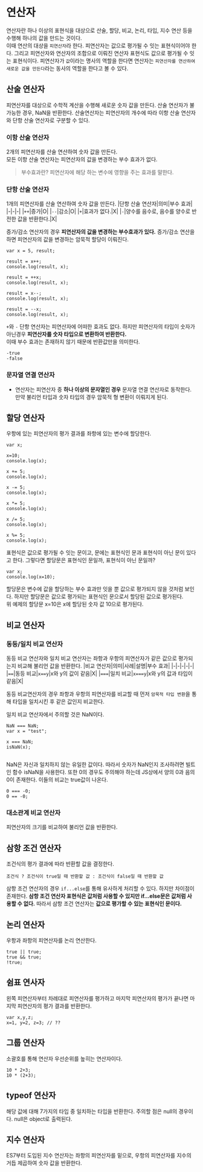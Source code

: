 # 연산자

연산자란 하나 이상의 표현식을 대상으로 산술, 할당, 비교, 논리, 타입, 지수 연산 등을 수행해 하나의 값을 만드는 것이다.<br>
이때 연산의 대상을 `피연산자`라 한다. 피연산자는 값으로 평가될 수 잇는 표현식이어야 한다. 그리고 피연산자와 연산자의 조합으로 이뤄진 연산자 표현식도 값으로 평가될 수 잇는 표현식이다.
피연산자가 `값`이라는 명사의 역할을 한다면 연산자는 `피연산자를 연산하여 새로운 값을 만든다`라는 동사의 역할을 한다고 볼 수 있다.

## 산술 연산자
피연산자를 대상으로 수학적 계산을 수행해 새로운 숫자 값을 만든다. 산술 연산자가 불가능한 경우, NaN을 반환한다.
산술연산자는 피연산자의 개수에 따라 이항 산술 연산자와 단항 산술 연산자로 구분할 수 있다.
### 이항 산술 연산자
2개의 피연산자를 산술 연산하여 숫자 값을 만든다.<br>
모든 이항 산술 연산자는 피연산자의 값을 변경하는 부수 효과가 없다.<br>

> 부수효과란? 피연산자에 해당 하는 변수에 영향을 주는 효과를 말한다.

### 단항 산술 연산자
1개의 피연산자를 산술 연산하여 숫자 값을 만든다.
|단항 산술 연산자|의미|부수 효과|
|-|-|-|
|`++`|증가|O|
|`--`|감소|O|
|`+`|효과가 없다.|X|
|`-`|양수를 음수로, 음수를 양수로 반전한 값을 반환한다.|X|

증가/감소 연산자의 경우 <b>피연산자의 값을 변경하는 부수효과가 있다.</b> 증가/감소 연산을 하면 피연산자의 값을 변경하는 암묵적 할당이 이뤄진다.
```
var x = 5, result;

result = x++;
console.log(result, x);

result = ++x;
console.log(result, x);

result = x--;
console.log(result, x);

result = --x;
console.log(result, x);

```

`+`와 `-` 단항 연산자는 피연산자에 어떠한 효과도 없다. 하지만 피연산자의 타입이 숫자가 아닌경우 <b>피연산자를 숫자 타입으로 변환하여 반환한다.</b><br>
이때 부수 효과는 존재하지 않기 때문에 반환값만을 의미한다.

```
-true
-false
```
### 문자열 연결 연산자
+ 연산자는 피연산자 중 <b>하나 이상의 문자열인 경우</b> 문자열 연결 연산자로 동작한다.
만약 불리언 타입과 숫자 타입의 경우 암묵적 형 변환이 이뤄지게 된다.

## 할당 연산자
우항에 있는 피연산자의 평가 결과를 좌항에 있는 변수에 할당한다.
```
var x;

x=10;
console.log(x);

x += 5;
console.log(x);

x -= 5;
console.log(x);

x *= 5;
console.log(x);

x /= 5;
console.log(x);

x %= 5;
console.log(x);

```


표현식은 값으로 평가될 수 잇는 문이고, 문에는 표현식인 문과 표현식이 아닌 문이 있다고 한다. 그렇다면 할당문은 표현식인 문일까, 표현식이 아닌 문일까?
```
var x;
console.log(x=10);

```
할당문은 변수에 값을 할당하는 부수 효과만 잇을 뿐 값으로 평가되지 않을 것처럼 보인다. 하지만 할당문은 값으로 평가되는 표현식인 문으로서 할당된 값으로 평가된다. <br>
위 예제의 할당문 x=10은 x에 할당된 숫자 값 10으로 평가된다.

## 비교 연산자
### 동등/일치 비교 연산자
동등 비교 연산자와 일치 비교 연산자는 좌항과 우항의 피연산자가 같은 값으로 평가되는지 비교해 불리언 값을 반환한다.
|비교 연산자|의미|사례|설명|부수 효과|
|-|-|-|-|-|
|`==`|동등 비교|`x==y`|x와 y의 값이 같음|X|
|`===`|일치 비교|`x===y`|x와 y의 값과 타입이 같음|X|

동등 비교연산자의 경우 좌항과 우항의 피연산자를 비교할 때 먼저 `암묵적 타입 변환`을 통해 타입을 일치시킨 후 같은 값인지 비교한다.

일치 비교 연산자에서 주의할 것은 NaN이다.
```
NaN === NaN;
var x = "test";

x === NaN;
isNaN(x);


```
NaN은 자신과 일치하지 않는 유일한 값이다. 따라서 숫자가 NaN인지 조사하려면 빌트인 함수 isNaN을 사용한다.
또한 0의 경우도 주의해야 하는데 JS상에서 양의 0과 음의 0이 존재한다. 이들의 비교는 true값이 나온다.
```
0 === -0;
0 == -0;
```
### 대소관계 비교 연산자
피연산자의 크기를 비교하여 불리언 값을 반환한다.

## 삼항 조건 연산자
조건식의 평가 결과에 따라 반환할 값을 결정한다. 
```
조건식 ? 조건식이 true일 때 반환할 값 : 조건식이 false일 때 반환할 값
```
삼항 조건 연산자의 경우 `if...else`를 통해 유사하게 처리할 수 있다. 하지만 차이점이 존재한다. <b>삼항 조건 연산자 표현식은 값처럼 사용할 수 있지만 if...else문은 값처럼 사용할 수 없다.</b>
따라서 삼항 조건 연산자는 <b>값으로 평가할 수 있는 표현식인 문이다.</b>

## 논리 연산자
우항과 좌항의 피연산자를 논리 연산한다.
```
true || true;
true && true;
!true;
```
## 쉼표 연사자
왼쪽 피연산자부터 차례대로 피연산자를 평가하고 마지막 피연산자의 평가가 끝나면 마지막 피연산자의 평가 결과를 반환한다.
```
var x,y,z;
x=1, y=2, z=3; // ??

```

## 그룹 연산자
소괄호를 통해 연산자 우선순위를 높히는 연산자이다.
```
10 * 2+3;
10 * (2+3);
```
## typeof 연산자
해당 값에 대해 7가지의 타입 중 일치하는 타입을 반환한다.
주의할 점은 null의 경우이다. null은 object로 출력된다.

## 지수 연산자
ES7부터 도입된 지수 연산자는 좌항의 피연산자를 밑으로, 우항의 피연산자를 지수의 거듭 제곱하여 숫자 값을 반환한다.





